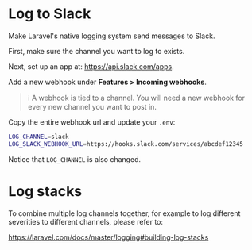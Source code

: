 [
  id: laravel-log-to-slack
  tags:
  locations:
]: #

# Log to Slack

Make Laravel's native logging system send messages to Slack.

First, make sure the channel you want to log to exists.

Next, set up an app at: https://api.slack.com/apps.

Add a new webhook under **Features > Incoming webhooks**.

> :information_source: A webhook is tied to a channel. You will need a new webhook for every new channel you want to post in.

Copy the entire webhook url and update your ``.env``:

````bash
LOG_CHANNEL=slack
LOG_SLACK_WEBHOOK_URL=https://hooks.slack.com/services/abcdef12345
````

Notice that ``LOG_CHANNEL`` is also changed.

# Log stacks
To combine multiple log channels together, for example to log different severities to different channels, please refer to:

https://laravel.com/docs/master/logging#building-log-stacks
